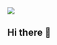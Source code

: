 <img src="https://capsule-render.vercel.app/api?type=waving&color=F5DA81&height=250&section=header&text=Jongmin's%20Github&fontSize=70" />

## Hi there 👋

<!--
**jongmiiin/jongmiiin** is a ✨ _special_ ✨ repository because its `README.md` (this file) appears on your GitHub profile.

Here are some ideas to get you started:

- 🔭 I’m currently working on ...
- 🌱 I’m currently learning ...
- 👯 I’m looking to collaborate on ...
- 🤔 I’m looking for help with ...
- 💬 Ask me about ...
- 📫 How to reach me: ...
- 😄 Pronouns: ...
- ⚡ Fun fact: ...
-->
